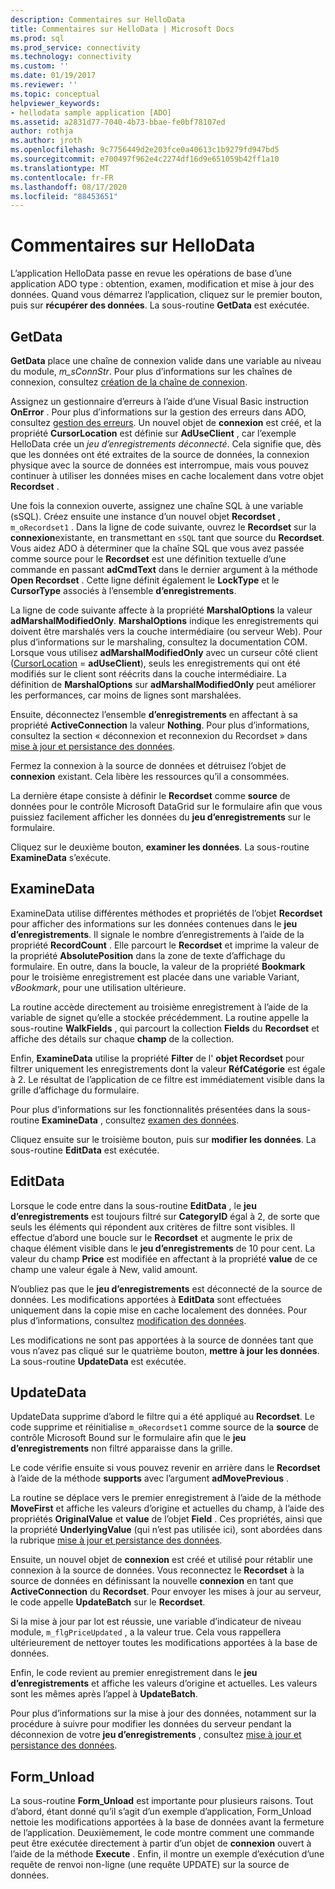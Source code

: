 ```yaml
---
description: Commentaires sur HelloData
title: Commentaires sur HelloData | Microsoft Docs
ms.prod: sql
ms.prod_service: connectivity
ms.technology: connectivity
ms.custom: ''
ms.date: 01/19/2017
ms.reviewer: ''
ms.topic: conceptual
helpviewer_keywords:
- hellodata sample application [ADO]
ms.assetid: a2831d77-7040-4b73-bbae-fe0bf78107ed
author: rothja
ms.author: jroth
ms.openlocfilehash: 9c7756449d2e203fce0a40613c1b9279fd947bd5
ms.sourcegitcommit: e700497f962e4c2274df16d9e651059b42ff1a10
ms.translationtype: MT
ms.contentlocale: fr-FR
ms.lasthandoff: 08/17/2020
ms.locfileid: "88453651"
---
```

# <a name="comments-on-hellodata"></a>Commentaires sur HelloData
L’application HelloData passe en revue les opérations de base d’une application ADO type : obtention, examen, modification et mise à jour des données. Quand vous démarrez l’application, cliquez sur le premier bouton, puis sur **récupérer des données**. La sous-routine **GetData** est exécutée.  
  
## <a name="getdata"></a>GetData  
 **GetData** place une chaîne de connexion valide dans une variable au niveau du module, *m_sConnStr*. Pour plus d’informations sur les chaînes de connexion, consultez [création de la chaîne de connexion](../../../ado/guide/data/creating-a-connection-string.md).  
  
 Assignez un gestionnaire d’erreurs à l’aide d’une Visual Basic instruction **OnError** . Pour plus d’informations sur la gestion des erreurs dans ADO, consultez [gestion des erreurs](../../../ado/guide/data/error-handling.md). Un nouvel objet de **connexion** est créé, et la propriété **CursorLocation** est définie sur **AdUseClient** , car l’exemple HelloData crée un *jeu d’enregistrements déconnecté*. Cela signifie que, dès que les données ont été extraites de la source de données, la connexion physique avec la source de données est interrompue, mais vous pouvez continuer à utiliser les données mises en cache localement dans votre objet **Recordset** .  
  
 Une fois la connexion ouverte, assignez une chaîne SQL à une variable (sSQL). Créez ensuite une instance d’un nouvel objet **Recordset** , `m_oRecordset1` . Dans la ligne de code suivante, ouvrez le **Recordset** sur la **connexion**existante, en transmettant en `sSQL` tant que source du **Recordset**. Vous aidez ADO à déterminer que la chaîne SQL que vous avez passée comme source pour le **Recordset** est une définition textuelle d’une commande en passant **adCmdText** dans le dernier argument à la méthode **Open Recordset** . Cette ligne définit également le **LockType** et le **CursorType** associés à l’ensemble **d’enregistrements**.  
  
 La ligne de code suivante affecte à la propriété **MarshalOptions** la valeur **adMarshalModifiedOnly**. **MarshalOptions** indique les enregistrements qui doivent être marshalés vers la couche intermédiaire (ou serveur Web). Pour plus d’informations sur le marshaling, consultez la documentation COM. Lorsque vous utilisez **adMarshalModifiedOnly** avec un curseur côté client ([CursorLocation](../../../ado/reference/ado-api/cursorlocation-property-ado.md)  =  **adUseClient**), seuls les enregistrements qui ont été modifiés sur le client sont réécrits dans la couche intermédiaire. La définition de **MarshalOptions** sur **adMarshalModifiedOnly** peut améliorer les performances, car moins de lignes sont marshalées.  
  
 Ensuite, déconnectez l’ensemble **d’enregistrements** en affectant à sa propriété **ActiveConnection** la valeur **Nothing**. Pour plus d’informations, consultez la section « déconnexion et reconnexion du Recordset » dans [mise à jour et persistance des données](../../../ado/guide/data/updating-and-persisting-data.md).  
  
 Fermez la connexion à la source de données et détruisez l’objet de **connexion** existant. Cela libère les ressources qu’il a consommées.  
  
 La dernière étape consiste à définir le **Recordset** comme **source** de données pour le contrôle Microsoft DataGrid sur le formulaire afin que vous puissiez facilement afficher les données du **jeu d’enregistrements** sur le formulaire.  
  
 Cliquez sur le deuxième bouton, **examiner les données**. La sous-routine **ExamineData** s’exécute.  
  
## <a name="examinedata"></a>ExamineData  
 ExamineData utilise différentes méthodes et propriétés de l’objet **Recordset** pour afficher des informations sur les données contenues dans le **jeu d’enregistrements**. Il signale le nombre d’enregistrements à l’aide de la propriété **RecordCount** . Elle parcourt le **Recordset** et imprime la valeur de la propriété **AbsolutePosition** dans la zone de texte d’affichage du formulaire. En outre, dans la boucle, la valeur de la propriété **Bookmark** pour le troisième enregistrement est placée dans une variable Variant, *vBookmark*, pour une utilisation ultérieure.  
  
 La routine accède directement au troisième enregistrement à l’aide de la variable de signet qu’elle a stockée précédemment. La routine appelle la sous-routine **WalkFields** , qui parcourt la collection **Fields** du **Recordset** et affiche des détails sur chaque **champ** de la collection.  
  
 Enfin, **ExamineData** utilise la propriété **Filter** de l' **objet Recordset** pour filtrer uniquement les enregistrements dont la valeur **RéfCatégorie** est égale à 2. Le résultat de l’application de ce filtre est immédiatement visible dans la grille d’affichage du formulaire.  
  
 Pour plus d’informations sur les fonctionnalités présentées dans la sous-routine **ExamineData** , consultez [examen des données](../../../ado/guide/data/examining-data.md).  
  
 Cliquez ensuite sur le troisième bouton, puis sur **modifier les données**. La sous-routine **EditData** est exécutée.  
  
## <a name="editdata"></a>EditData  
 Lorsque le code entre dans la sous-routine **EditData** , le **jeu d’enregistrements** est toujours filtré sur **CategoryID** égal à 2, de sorte que seuls les éléments qui répondent aux critères de filtre sont visibles. Il effectue d’abord une boucle sur le **Recordset** et augmente le prix de chaque élément visible dans le **jeu d’enregistrements** de 10 pour cent. La valeur du champ **Price** est modifiée en affectant à la propriété **value** de ce champ une valeur égale à New, valid amount.  
  
 N’oubliez pas que le **jeu d’enregistrements** est déconnecté de la source de données. Les modifications apportées à **EditData** sont effectuées uniquement dans la copie mise en cache localement des données. Pour plus d’informations, consultez [modification des données](../../../ado/guide/data/editing-data.md).  
  
 Les modifications ne sont pas apportées à la source de données tant que vous n’avez pas cliqué sur le quatrième bouton, **mettre à jour les données**. La sous-routine **UpdateData** est exécutée.  
  
## <a name="updatedata"></a>UpdateData  
 UpdateData supprime d’abord le filtre qui a été appliqué au **Recordset**. Le code supprime et réinitialise `m_oRecordset1` comme source de la **source** de contrôle Microsoft Bound sur le formulaire afin que le **jeu d’enregistrements** non filtré apparaisse dans la grille.  
  
 Le code vérifie ensuite si vous pouvez revenir en arrière dans le **Recordset** à l’aide de la méthode **supports** avec l’argument **adMovePrevious** .  
  
 La routine se déplace vers le premier enregistrement à l’aide de la méthode **MoveFirst** et affiche les valeurs d’origine et actuelles du champ, à l’aide des propriétés **OriginalValue** et **value** de l’objet **Field** . Ces propriétés, ainsi que la propriété **UnderlyingValue** (qui n’est pas utilisée ici), sont abordées dans la rubrique [mise à jour et persistance des données](../../../ado/guide/data/updating-and-persisting-data.md).  
  
 Ensuite, un nouvel objet de **connexion** est créé et utilisé pour rétablir une connexion à la source de données. Vous reconnectez le **Recordset** à la source de données en définissant la nouvelle **connexion** en tant que **ActiveConnection** du **Recordset**. Pour envoyer les mises à jour au serveur, le code appelle **UpdateBatch** sur le **Recordset**.  
  
 Si la mise à jour par lot est réussie, une variable d’indicateur de niveau module, `m_flgPriceUpdated` , a la valeur true. Cela vous rappellera ultérieurement de nettoyer toutes les modifications apportées à la base de données.  
  
 Enfin, le code revient au premier enregistrement dans le **jeu d’enregistrements** et affiche les valeurs d’origine et actuelles. Les valeurs sont les mêmes après l’appel à **UpdateBatch**.  
  
 Pour plus d’informations sur la mise à jour des données, notamment sur la procédure à suivre pour modifier les données du serveur pendant la déconnexion de votre **jeu d’enregistrements** , consultez [mise à jour et persistance des données](../../../ado/guide/data/updating-and-persisting-data.md).  
  
## <a name="form_unload"></a>Form_Unload  
 La sous-routine **Form_Unload** est importante pour plusieurs raisons. Tout d’abord, étant donné qu’il s’agit d’un exemple d’application, Form_Unload nettoie les modifications apportées à la base de données avant la fermeture de l’application. Deuxièmement, le code montre comment une commande peut être exécutée directement à partir d’un objet de **connexion** ouvert à l’aide de la méthode **Execute** . Enfin, il montre un exemple d’exécution d’une requête de renvoi non-ligne (une requête UPDATE) sur la source de données.
